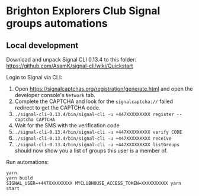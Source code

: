 # Brighton Explorers Club Signal groups automations

## Local development

Download and unpack Signal CLI 0.13.4 to this folder: https://github.com/AsamK/signal-cli/wiki/Quickstart

Login to Signal via CLI:

1. Open https://signalcaptchas.org/registration/generate.html and open the developer console's `Network` tab.
2. Complete the CAPTCHA and look for the `signalcaptcha://` failed redirect to get the CAPTCHA code.
3. `./signal-cli-0.13.4/bin/signal-cli -u +447XXXXXXXXX register --captcha CAPTCHA`
4. Wait for the SMS with the verification code
5. `./signal-cli-0.13.4/bin/signal-cli -u +447XXXXXXXXX verify CODE`
6. `./signal-cli-0.13.4/bin/signal-cli -u +447XXXXXXXXX receive`
7. `./signal-cli-0.13.4/bin/signal-cli -u +447XXXXXXXXX listGroups` should now show you a list of groups this user is a member of.

Run automations:

```shell
yarn
yarn build
SIGNAL_USER=+447XXXXXXXXX MYCLUBHOUSE_ACCESS_TOKEN=XXXXXXXXXX yarn start
```

